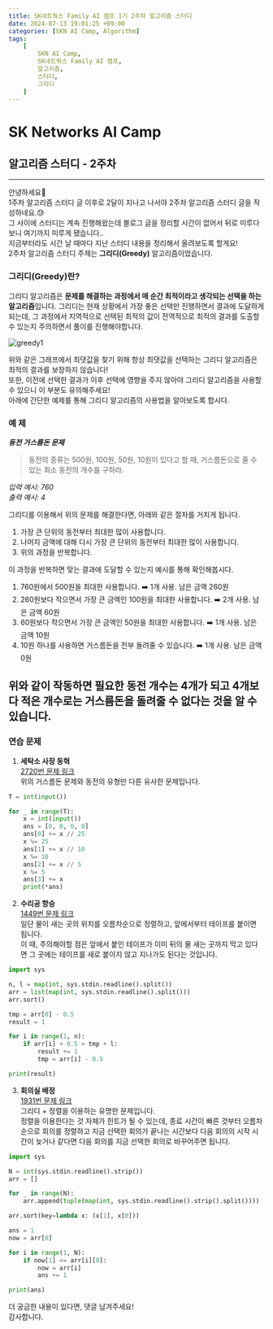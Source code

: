 ```yaml
---
title: SK네트웍스 Family AI 캠프 1기 2주차 알고리즘 스터디
date: 2024-07-13 19:01:25 +09:00
categories: [SKN AI Camp, Algorithm]
tags: 
    [
        SKN AI Camp,
        SK네트웍스 Family AI 캠프,
        알고리즘,
	    스터디,
        그리디
    ]
---
```


# SK Networks AI Camp
## 알고리즘 스터디 - 2주차
- - -  
안녕하세요:wave:  
1주차 알고리즘 스터디 글 이후로 2달이 지나고 나서야 2주차 알고리즘 스터디 글을 작성하네요.:sweat:  
그 사이에 스터디는 계속 진행해왔는데 블로그 글을 정리할 시간이 없어서 뒤로 미루다보니 여기까지 
미루게 됐습니다..  
지금부터라도 시간 날 때마다 지난 스터디 내용을 정리해서 올려보도록 할게요!  
2주차 알고리즘 스터디 주제는 **그리디(Greedy)** 알고리즘이었습니다.  

### 그리디(Greedy)란?
그리디 알고리즘은 **문제를 해결하는 과정에서 매 순간 최적이라고 생각되는 선택을 하는 알고리즘**입니다. 
그리디는 현재 상황에서 가장 좋은 선택만 진행하면서 결과에 도달하게 되는데, 그 과정에서 
지역적으로 선택된 최적의 값이 전역적으로 최적의 결과를 도출할 수 있는지 주의하면서 풀이를 진행해야합니다.  
  
![greedy1](https://github.com/user-attachments/assets/9148fed6-f2fb-422b-bc1c-d4f381c4fef1)  
  
위와 같은 그래프에서 최댓값을 찾기 위해 항상 최댓값을 선택하는 그리디 알고리즘은 최적의 결과를 보장하지 않습니다!  
또한, 이전에 선택한 결과가 이후 선택에 영향을 주지 않아야 그리디 알고리즘을 사용할 수 있으니 
이 부분도 유의해주세요!  
아래에 간단한 예제를 통해 그리디 알고리즘의 사용법을 알아보도록 합시다.  

### 예 제
***동전 거스름돈 문제***
> 동전의 종류는 500원, 100원, 50원, 10원이 있다고 할 때,
> 거스름돈으로 줄 수 있는 최소 동전의 개수를 구하라. 
  
*입력 예시: 760*  
*출력 예시: 4*  
  
그리디를 이용해서 위의 문제를 해결한다면, 아래와 같은 절차를 거치게 됩니다.  
1. 가장 큰 단위의 동전부터 최대한 많이 사용합니다.
2. 나머지 금액에 대해 다시 가장 큰 단위의 동전부터 최대한 많이 사용합니다.
3. 위의 과정을 반복합니다.
  
이 과정을 반복하면 맞는 결과에 도달할 수 있는지 예시를 통해 확인해봅시다.  
1. 760원에서 500원을 최대한 사용합니다. :arrow_right: 1개 사용. 남은 금액 260원
2. 260원보다 작으면서 가장 큰 금액인 100원을 최대한 사용합니다. :arrow_right: 2개 사용. 남은 금액 60원
3. 60원보다 작으면서 가장 큰 금액인 50원을 최대한 사용합니다.  :arrow_right: 1개 사용. 남은 금액 10원
4. 10원 하나를 사용하면 거스름돈을 전부 돌려줄 수 있습니다.  :arrow_right: 1개 사용. 남은 금액 0원  

위와 같이 작동하면 필요한 동전 개수는 4개가 되고 
4개보다 적은 개수로는 거스름돈을 돌려줄 수 없다는 것을 알 수 있습니다.
---

### 연습 문제
1. **세탁소 사장 동혁**  
[2720번 문제 링크](https://www.acmicpc.net/problem/2720)  
위의 거스름돈 문제와 동전의 유형만 다른 유사한 문제입니다.  

```python
T = int(input())

for _ in range(T):
    x = int(input())
    ans = [0, 0, 0, 0]
    ans[0] += x // 25
    x %= 25
    ans[1] += x // 10
    x %= 10
    ans[2] += x // 5
    x %= 5
    ans[3] += x
    print(*ans) 
```
  
2. **수리공 항승**  
[1449번 문제 링크](https://www.acmicpc.net/problem/1449)    
일단 물이 새는 곳의 위치를 오름차순으로 정렬하고, 앞에서부터 테이프를 붙이면 됩니다.  
이 때, 주의해야할 점은 앞에서 붙인 테이프가 이미 뒤의 물 새는 곳까지 막고 있다면 
그 곳에는 테이프를 새로 붙이지 않고 지나가도 된다는 것입니다.  

```python
import sys

n, l = map(int, sys.stdin.readline().split())
arr = list(map(int, sys.stdin.readline().split()))
arr.sort()

tmp = arr[0] - 0.5
result = 1

for i in range(1, n):
    if arr[i] + 0.5 > tmp + l:
        result += 1
        tmp = arr[i] - 0.5

print(result)
```

3. **회의실 배정**  
[1931번 문제 링크](https://www.acmicpc.net/problem/1931)    
그리디 + 정렬을 이용하는 유명한 문제입니다.  
정렬을 이용한다는 것 자체가 힌트가 될 수 있는데, 종료 시간이 빠른 것부터 오름차순으로
회의를 정렬하고 지금 선택한 회의가 끝나는 시간보다 다음 회의의 시작 시간이 늦거나 같다면 
다음 회의를 지금 선택한 회의로 바꾸어주면 됩니다.  

```python
import sys

N = int(sys.stdin.readline().strip())
arr = []

for _ in range(N):
    arr.append(tuple(map(int, sys.stdin.readline().strip().split())))

arr.sort(key=lambda x: (x[1], x[0]))

ans = 1
now = arr[0]

for i in range(1, N):
    if now[1] <= arr[i][0]:
        now = arr[i]
        ans += 1

print(ans)
```

더 궁금한 내용이 있다면, 댓글 남겨주세요!  
감사합니다.